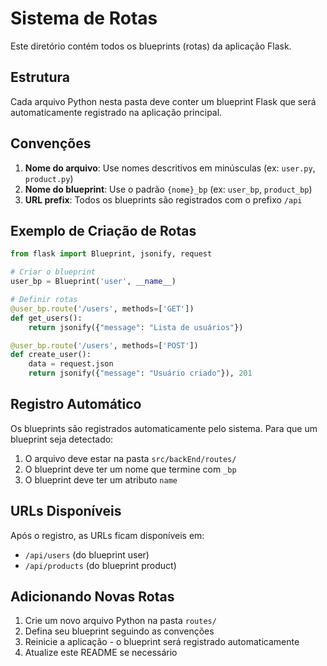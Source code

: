 # Sistema de Rotas

Este diretório contém todos os blueprints (rotas) da aplicação Flask.

## Estrutura

Cada arquivo Python nesta pasta deve conter um blueprint Flask que será automaticamente registrado na aplicação principal.

## Convenções

1. **Nome do arquivo**: Use nomes descritivos em minúsculas (ex: `user.py`, `product.py`)
2. **Nome do blueprint**: Use o padrão `{nome}_bp` (ex: `user_bp`, `product_bp`)
3. **URL prefix**: Todos os blueprints são registrados com o prefixo `/api`

## Exemplo de Criação de Rotas

```python
from flask import Blueprint, jsonify, request

# Criar o blueprint
user_bp = Blueprint('user', __name__)

# Definir rotas
@user_bp.route('/users', methods=['GET'])
def get_users():
    return jsonify({"message": "Lista de usuários"})

@user_bp.route('/users', methods=['POST'])
def create_user():
    data = request.json
    return jsonify({"message": "Usuário criado"}), 201
```

## Registro Automático

Os blueprints são registrados automaticamente pelo sistema. Para que um blueprint seja detectado:

1. O arquivo deve estar na pasta `src/backEnd/routes/`
2. O blueprint deve ter um nome que termine com `_bp`
3. O blueprint deve ter um atributo `name`

## URLs Disponíveis

Após o registro, as URLs ficam disponíveis em:
- `/api/users` (do blueprint user)
- `/api/products` (do blueprint product)

## Adicionando Novas Rotas

1. Crie um novo arquivo Python na pasta `routes/`
2. Defina seu blueprint seguindo as convenções
3. Reinicie a aplicação - o blueprint será registrado automaticamente
4. Atualize este README se necessário

